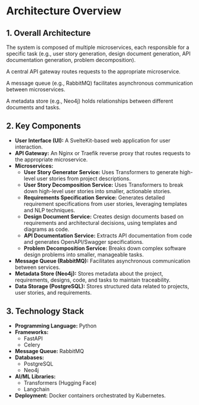 # Architecture Overview

## 1. Overall Architecture

The system is composed of multiple microservices, each responsible for a specific task (e.g., user story generation, design document generation, API documentation generation, problem decomposition).

A central API gateway routes requests to the appropriate microservice.

A message queue (e.g., RabbitMQ) facilitates asynchronous communication between microservices.

A metadata store (e.g., Neo4j) holds relationships between different documents and tasks.

## 2. Key Components

*   **User Interface (UI):** A SvelteKit-based web application for user interaction.
*   **API Gateway:** An Nginx or Traefik reverse proxy that routes requests to the appropriate microservice.
*   **Microservices:**
    *   **User Story Generator Service:** Uses Transformers to generate high-level user stories from project descriptions.
    *   **User Story Decomposition Service:** Uses Transformers to break down high-level user stories into smaller, actionable stories.
    *   **Requirements Specification Service:** Generates detailed requirement specifications from user stories, leveraging templates and NLP techniques.
    *   **Design Document Service:** Creates design documents based on requirements and architectural decisions, using templates and diagrams as code.
    *   **API Documentation Service:** Extracts API documentation from code and generates OpenAPI/Swagger specifications.
    *   **Problem Decomposition Service:** Breaks down complex software design problems into smaller, manageable tasks.
*   **Message Queue (RabbitMQ):** Facilitates asynchronous communication between services.
*   **Metadata Store (Neo4j):** Stores metadata about the project, requirements, designs, code, and tasks to maintain traceability.
*   **Data Storage (PostgreSQL):** Stores structured data related to projects, user stories, and requirements.

## 3. Technology Stack

*   **Programming Language:** Python
*   **Frameworks:**
    *   FastAPI
    *   Celery
*   **Message Queue:** RabbitMQ
*   **Databases:**
    *   PostgreSQL
    *   Neo4j
*   **AI/ML Libraries:**
    *   Transformers (Hugging Face)
	*   Langchain
*   **Deployment:** Docker containers orchestrated by Kubernetes.
